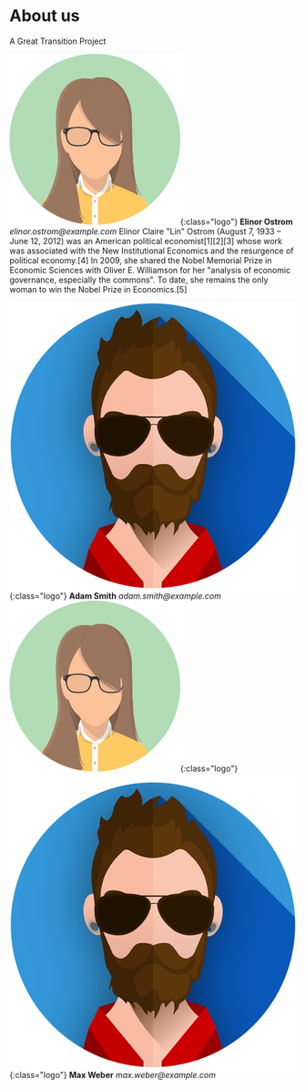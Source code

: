# About us

A Great Transition Project

![](assets/images/profile1.png){:class="logo"}
**Elinor Ostrom**
_elinor.ostrom@example.com_
Elinor Claire "Lin" Ostrom (August 7, 1933 – June 12, 2012) was an American political economist[1][2][3] whose work was associated with the New Institutional Economics and the resurgence of political economy.[4] In 2009, she shared the Nobel Memorial Prize in Economic Sciences with Oliver E. Williamson for her "analysis of economic governance, especially the commons". To date, she remains the only woman to win the Nobel Prize in Economics.[5]

![](assets/images/profile2.png){:class="logo"}
**Adam Smith**
_adam.smith@example.com_
![](assets/images/profile1.png){:class="logo"}


![](assets/images/profile2.png){:class="logo"}
**Max Weber**
_max.weber@example.com_

